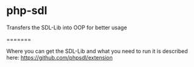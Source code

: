 php-sdl
=======

Transfers the SDL-Lib into OOP for better usage

=======

Where you can get the SDL-Lib and what you need to run it is described here: https://github.com/phpsdl/extension
